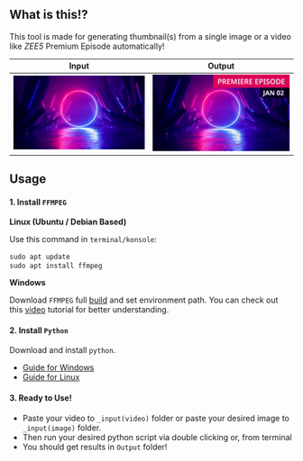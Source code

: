 ## What is this!?

This tool is made for generating thumbnail(s) from a single image or a video like *ZEE5* Premium Episode automatically!

| Input                                          | Output                                         |
| ---------------------------------------------- | ---------------------------------------------- |
| ![1713271107212](image/README/1713271107212.png) | ![1713271125483](image/README/1713271125483.png) |

## Usage

#### 1. Install `FFMPEG`

**Linux (Ubuntu / Debian Based)**

Use this command in `terminal/konsole`:

```
sudo apt update
sudo apt install ffmpeg
```

**Windows**

Download `FFMPEG` full [build](https://ffmpeg.org/download.html#build-windows) and set environment path. You can check out this [video](https://www.youtube.com/watch?v=DMEP82yrs5g) tutorial for better understanding.

#### 2. Install `Python`

Download and install `python`.

* [Guide for Windows](https://phoenixnap.com/kb/how-to-install-python-3-windows)
* [Guide for Linux](https://docs.python-guide.org/starting/install3/linux/)

#### 3. Ready to Use!

* Paste your video to `_input(video)` folder or paste your desired image to `_input(image)` folder.
* Then run your desired python script via double clicking or, from terminal
* You should get results in `Output` folder!
